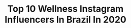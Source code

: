---
title: Top 10 Wellness Instagram Influencers In Brazil In 2020
description: >-
  Find top wellness Instagram influencers in Brazil in 2020. Most popular hashtags: #tbt #fitness #motiva #praia.
platform: Instagram
profiles:
  - username: "olena.starodubets"
    fullname: >-
      Olena Starodubets🍀 Oficial
    location: "Brazil"
    followers: 278212
    engagement: 529
    commentsToLikes: 0.028037
    id: ck8t8yy9bmc9w0j78haonvy8z
    verified: false
    hashtags: "#motiva, #gravida, #veganinspiration, #obrigada"
  - username: "dante.yoga"
    fullname: >-
      Dante Negreiros
    location: "Brazil"
    followers: 10332
    engagement: 580
    commentsToLikes: 0.078128
    id: ck6u5tkixbnt60j71bd17e5h2
    verified: false
    hashtags: "#queroviajarmais, #revistaqualviagem, #achadosdasemana, #tbt"
  - username: "thaianemenezzes"
    fullname: >-
      ⠀⠀⠀⠀⠀⠀⠀⠀⠀⠀⠀⠀ ❀Thaiane Menezes❀
    location: "Brazil"
    followers: 15994
    engagement: 310
    commentsToLikes: 0.096970
    id: ck6tr6wqmxabo0j71p8fui9i8
    verified: false
    hashtags: "#tbt, #espalheobomastral, #praia, #summer"
  - username: "rafacarandina"
    fullname: >-
      Rafaela Venturoli Carandina
    location: "Brazil"
    followers: 27812
    engagement: 212
    commentsToLikes: 0.082941
    id: ck1384dtwefy90i193zqa2daq
    verified: false
    hashtags: "#tbt"
  - username: "patriciaaparada"
    fullname: >-
      PATRÍCIA PARADA
    location: "Brazil"
    followers: 532024
    engagement: 168
    commentsToLikes: 0.133625
    id: ck0tu5p1a5r640i1928kry3wm
    verified: false
    hashtags: "#dragonpharma, #treinodragon, #dragonpharma, #treinodragon"
  - username: "larianepessin"
    fullname: >-
      Lariane Pessin
    location: "Brazil"
    followers: 5789
    engagement: 1038
    commentsToLikes: 0.035842
    id: ck6tqkmcqrzdr0j71ujt2i2me
    verified: false
    hashtags: "#foco, #deusnocomando, #campeonato, #mar"
  - username: "carine.carroll"
    fullname: >-
      Carine Carroll
    location: "Brazil"
    followers: 30208
    engagement: 372
    commentsToLikes: 0.034152
    id: ck6tkymq65nnn0j71vzzvgucv
    verified: false
    hashtags: "#landscape, #frases, #gymrat, #academia"
  - username: "mila_usmia"
    fullname: >-
      Mila Ornelas 🌻🇧🇷
    location: "Brazil"
    followers: 31508
    engagement: 95
    commentsToLikes: 0.059381
    id: ck6u84dsypd8y0j71wha31fud
    verified: false
    hashtags: "#love, #bestcompany, #miami, #truelove"
  - username: "respallicci"
    fullname: >-
      Renata Spallicci
    location: "Brazil"
    followers: 461793
    engagement: 214
    commentsToLikes: 0.073250
    id: ck5q5e0aksgk60i11wq5y9r7d
    verified: true
    hashtags: "#mulheres, #desafiodosofa, #altogirolovers, #palestrarte"
  - username: "susanarodriguezpro"
    fullname: >-
      ᔕᑌᔕᗩᑎᗩ ᖇOᗪᖇIGᑌEᘔ
    location: "Brazil"
    followers: 218425
    engagement: 190
    commentsToLikes: 0.019813
    id: ck5pz2ft0yxdn0i110j7v9895
    verified: false
    hashtags: "#32, #vidasaudavel, #quarentreino, #model"
---